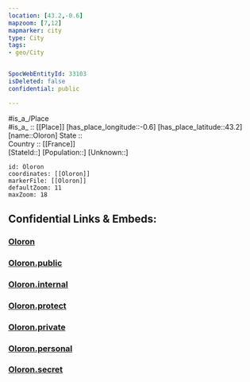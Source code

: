 ```yaml
---
location: [43.2,-0.6] 
mapzoom: [7,12] 
mapmarker: city 
type: City
tags:
- geo/City


SpocWebEntityId: 33103
isDeleted: false
confidential: public

---
```

#is_a_/Place  
#is_a_ :: [[Place]] 
[has_place_longitude::-0.6] 
[has_place_latitude::43.2] 
[name::Oloron] 
State ::  
Country :: [[France]]  
[StateId::] 
[Population::] 
[Unknown::] 


```leaflet
id: Oloron
coordinates: [[Oloron]] 
markerFile: [[Oloron]] 
defaultZoom: 11 
maxZoom: 18
```


## Confidential Links & Embeds: 

### [Oloron](/_Standards/Earth/Continent/Europe/Europe~West/France/regions~France/Nouvelle-Aquitaine/departments~Aquitaine/Pyrénées-Atlantiques/communes~Pyrénées-Atlantiques/Oloron-Sainte-Marie/cities~Oloron-Sainte-Marie/Oloron.md) 

### [Oloron.public](/_public/Earth/Continent/Europe/Europe~West/France/regions~France/Nouvelle-Aquitaine/departments~Aquitaine/Pyrénées-Atlantiques/communes~Pyrénées-Atlantiques/Oloron-Sainte-Marie/cities~Oloron-Sainte-Marie/Oloron.public.md) 

### [Oloron.internal](/_internal/Earth/Continent/Europe/Europe~West/France/regions~France/Nouvelle-Aquitaine/departments~Aquitaine/Pyrénées-Atlantiques/communes~Pyrénées-Atlantiques/Oloron-Sainte-Marie/cities~Oloron-Sainte-Marie/Oloron.internal.md) 

### [Oloron.protect](/_protect/Earth/Continent/Europe/Europe~West/France/regions~France/Nouvelle-Aquitaine/departments~Aquitaine/Pyrénées-Atlantiques/communes~Pyrénées-Atlantiques/Oloron-Sainte-Marie/cities~Oloron-Sainte-Marie/Oloron.protect.md) 

### [Oloron.private](/_private/Earth/Continent/Europe/Europe~West/France/regions~France/Nouvelle-Aquitaine/departments~Aquitaine/Pyrénées-Atlantiques/communes~Pyrénées-Atlantiques/Oloron-Sainte-Marie/cities~Oloron-Sainte-Marie/Oloron.private.md) 

### [Oloron.personal](/_personal/Earth/Continent/Europe/Europe~West/France/regions~France/Nouvelle-Aquitaine/departments~Aquitaine/Pyrénées-Atlantiques/communes~Pyrénées-Atlantiques/Oloron-Sainte-Marie/cities~Oloron-Sainte-Marie/Oloron.personal.md) 

### [Oloron.secret](/_secret/Earth/Continent/Europe/Europe~West/France/regions~France/Nouvelle-Aquitaine/departments~Aquitaine/Pyrénées-Atlantiques/communes~Pyrénées-Atlantiques/Oloron-Sainte-Marie/cities~Oloron-Sainte-Marie/Oloron.secret.md)

